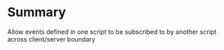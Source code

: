 # Summary
Allow events defined in one script to be subscribed to by another script across client/server boundary